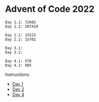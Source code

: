 # Advent of Code 2022

```
Day 1.1: 72602
Day 1.2: 207410

Day 2.1: 15523
Day 2.2: 15702

Day 3.1:
Day 3.2:

Day 4.1: 576
Day 4.2: 905
```

Instructions:

* [Day 1](data/day1.md)
* [Day 2](data/day2.md)
* [Day 4](data/day4.md)